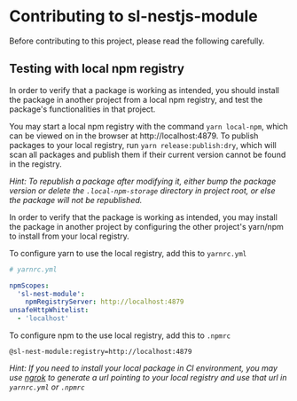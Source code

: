 # Contributing to sl-nestjs-module

Before contributing to this project, please read the following carefully.

## Testing with local npm registry

In order to verify that a package is working as intended, you should install the package in another project from a local npm registry, and test the package's functionalities in that project.

You may start a local npm registry with the command `yarn local-npm`, which can be viewed on in the browser at http://localhost:4879. To publish packages to your local registry, run `yarn release:publish:dry`, which will scan all packages and publish them if their current version cannot be found in the registry.

_Hint: To republish a package after modifying it, either bump the package version or delete the `.local-npm-storage` directory in project root, or else the package will not be republished._

In order to verify that the package is working as intended, you may install the package in another project by configuring the other project's yarn/npm to install from your local registry.

To configure yarn to use the local registry, add this to `yarnrc.yml`

```yml
# yarnrc.yml

npmScopes:
  'sl-nest-module':
    npmRegistryServer: http://localhost:4879
unsafeHttpWhitelist:
  - 'localhost'
```

To configure npm to the use local registry, add this to `.npmrc`

```
@sl-nest-module:registry=http://localhost:4879
```

_Hint: If you need to install your local package in CI environment, you may use [ngrok](https://ngrok.com/) to generate a url pointing to your local registry and use that url in `yarnrc.yml` or `.npmrc`_
